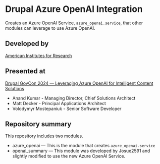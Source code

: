# Drupal Azure OpenAI Integration
Creates an Azure OpenAI Service, `azure_openai.service`, that other modules can leverage to use Azure OpenAI.

## Developed by
[American Institutes for Research](https://www.air.org)

## Presented at
[Drupal GovCon 2024 — Leveraging Azure OpenAI for Intelligent Content Solutions](https://www.air.org/resource/presentation/leveraging-azure-openai-intelligent-content-solutions)
- Anand Kumar - Managing Director, Chief Solutions Architect
- Matt Decker - Principal Applications Architect
- Volodymyr Mostepaniuk - Senior Software Developer

## Repository summary
This repository includes two modules.
- azure_openai — This is the module that creates `azure_openai.service`
- openai_summary — This module was developed by Josue2591 and slightly modified to use the new Azure OpenAI Service.
